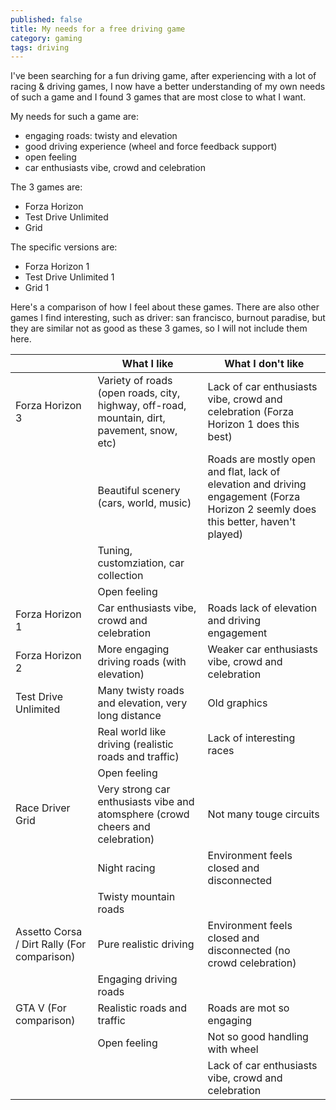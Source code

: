 ```yaml
---
published: false
title: My needs for a free driving game
category: gaming
tags: driving
---
```

I've been searching for a fun driving game, after experiencing with a lot of racing & driving games, I now have a better understanding of my own needs of such a game and I found 3 games that are most close to what I want.

My needs for such a game are:

- engaging roads: twisty and elevation
- good driving experience (wheel and force feedback support)
- open feeling
- car enthusiasts vibe, crowd and celebration


The 3 games are:

- Forza Horizon
- Test Drive Unlimited
- Grid



The specific versions are:

- Forza Horizon 1
- Test Drive Unlimited 1
- Grid 1



Here's a comparison of how I feel about these games. There are also other games I find interesting, such as driver: san francisco, burnout paradise, but they are similar not as good as these 3 games, so I will not include them here.

|                                             | What I like                                                  | What I don't like                                            |
| ------------------------------------------- | ------------------------------------------------------------ | ------------------------------------------------------------ |
| Forza Horizon 3                             | Variety of roads (open roads, city, highway, off-road, mountain, dirt, pavement, snow, etc) | Lack of car enthusiasts vibe, crowd and celebration (Forza Horizon 1 does this best) |
|                                             | Beautiful scenery (cars, world, music)                       | Roads are mostly open and flat, lack of elevation and driving engagement (Forza Horizon 2 seemly does this better, haven't played) |
|                                             | Tuning, customziation, car collection                        |                                                              |
|                                             | Open feeling                                                 |                                                              |
| Forza Horizon 1                             | Car enthusiasts vibe, crowd and celebration                  | Roads lack of elevation and driving engagement               |
| Forza Horizon 2                             | More engaging driving roads (with elevation)                 | Weaker car enthusiasts vibe, crowd and celebration           |
| Test Drive Unlimited                        | Many twisty roads and elevation, very long distance          | Old graphics                                                 |
|                                             | Real world like driving (realistic roads and traffic)        | Lack of interesting races                                    |
|                                             | Open feeling                                                 |                                                              |
| Race Driver Grid                            | Very strong car enthusiasts vibe and atomsphere (crowd cheers and celebration) | Not many touge circuits                                      |
|                                             | Night racing                                                 | Environment feels closed and disconnected                    |
|                                             | Twisty mountain roads                                        |                                                              |
| Assetto Corsa / Dirt Rally (For comparison) | Pure realistic driving                                       | Environment feels closed and disconnected (no crowd celebration) |
|                                             | Engaging driving roads                                       |                                                              |
| GTA V (For comparison)                      | Realistic roads and traffic                                  | Roads are mot so engaging                                    |
|                                             | Open feeling                                                 | Not so good handling with wheel                              |
|                                             |                                                              | Lack of car enthusiasts vibe, crowd and celebration          |


